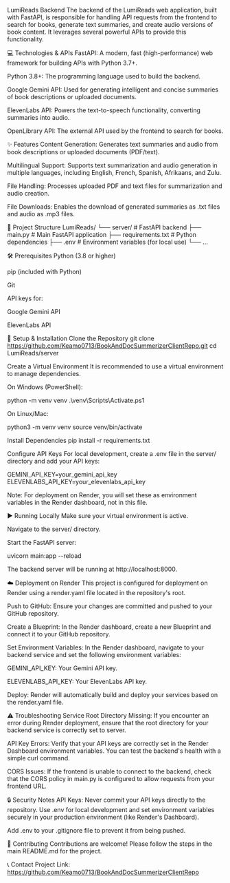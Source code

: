LumiReads Backend
The backend of the LumiReads web application, built with FastAPI, is responsible for handling API requests from the frontend to search for books, generate text summaries, and create audio versions of book content. It leverages several powerful APIs to provide this functionality.

💻 Technologies & APIs
FastAPI: A modern, fast (high-performance) web framework for building APIs with Python 3.7+.

Python 3.8+: The programming language used to build the backend.

Google Gemini API: Used for generating intelligent and concise summaries of book descriptions or uploaded documents.

ElevenLabs API: Powers the text-to-speech functionality, converting summaries into audio.

OpenLibrary API: The external API used by the frontend to search for books.

✨ Features
Content Generation: Generates text summaries and audio from book descriptions or uploaded documents (PDF/text).

Multilingual Support: Supports text summarization and audio generation in multiple languages, including English, French, Spanish, Afrikaans, and Zulu.

File Handling: Processes uploaded PDF and text files for summarization and audio creation.

File Downloads: Enables the download of generated summaries as .txt files and audio as .mp3 files.

📂 Project Structure
LumiReads/
└── server/ # FastAPI backend
    ├── main.py        # Main FastAPI application
    ├── requirements.txt # Python dependencies
    ├── .env           # Environment variables (for local use)
    └── ...

🛠️ Prerequisites
Python (3.8 or higher)

pip (included with Python)

Git

API keys for:

Google Gemini API

ElevenLabs API

🚀 Setup & Installation
Clone the Repository
git clone https://github.com/Keamo0713/BookAndDocSummerizerClientRepo.git
cd LumiReads/server

Create a Virtual Environment
It is recommended to use a virtual environment to manage dependencies.

On Windows (PowerShell):

python -m venv venv
.\venv\Scripts\Activate.ps1

On Linux/Mac:

python3 -m venv venv
source venv/bin/activate

Install Dependencies
pip install -r requirements.txt

Configure API Keys
For local development, create a .env file in the server/ directory and add your API keys:

GEMINI_API_KEY=your_gemini_api_key
ELEVENLABS_API_KEY=your_elevenlabs_api_key

Note: For deployment on Render, you will set these as environment variables in the Render dashboard, not in this file.

▶️ Running Locally
Make sure your virtual environment is active.

Navigate to the server/ directory.

Start the FastAPI server:

uvicorn main:app --reload

The backend server will be running at http://localhost:8000.

☁️ Deployment on Render
This project is configured for deployment on Render using a render.yaml file located in the repository's root.

Push to GitHub: Ensure your changes are committed and pushed to your GitHub repository.

Create a Blueprint: In the Render dashboard, create a new Blueprint and connect it to your GitHub repository.

Set Environment Variables: In the Render dashboard, navigate to your backend service and set the following environment variables:

GEMINI_API_KEY: Your Gemini API key.

ELEVENLABS_API_KEY: Your ElevenLabs API key.

Deploy: Render will automatically build and deploy your services based on the render.yaml file.

⚠️ Troubleshooting
Service Root Directory Missing: If you encounter an error during Render deployment, ensure that the root directory for your backend service is correctly set to server.

API Key Errors: Verify that your API keys are correctly set in the Render Dashboard environment variables. You can test the backend's health with a simple curl command.

CORS Issues: If the frontend is unable to connect to the backend, check that the CORS policy in main.py is configured to allow requests from your frontend URL.

🔒 Security Notes
API Keys: Never commit your API keys directly to the repository. Use .env for local development and set environment variables securely in your production environment (like Render's Dashboard).

Add .env to your .gitignore file to prevent it from being pushed.

🤝 Contributing
Contributions are welcome! Please follow the steps in the main README.md for the project.

📞 Contact
Project Link: https://github.com/Keamo0713/BookAndDocSummerizerClientRepo

